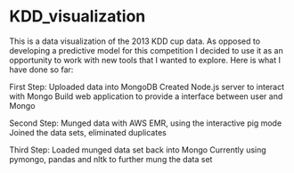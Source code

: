 KDD_visualization
=================

This is a data visualization of the 2013 KDD cup data.  As opposed to developing a predictive model for this competition
I decided to use it as an opportunity to work with new tools that I wanted to explore.  Here is what I have done so far:

First Step:
Uploaded data into MongoDB
Created Node.js server to interact with Mongo
Build web application to provide a interface between user and Mongo

Second Step:
Munged data with AWS EMR, using the interactive pig mode
Joined the data sets, eliminated duplicates

Third Step:
Loaded munged data set back into Mongo
Currently using pymongo, pandas and nltk to further mung the data set

